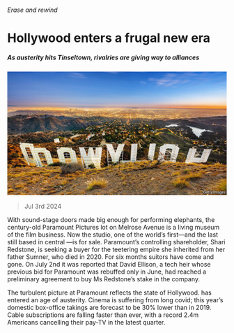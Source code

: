 ###### Erase and rewind

# Hollywood enters a frugal new era 

##### As austerity hits Tinseltown, rivalries are giving way to alliances 

![image](images/20240706_WBP001.jpg) 

> Jul 3rd 2024 

With sound-stage doors made big enough for performing elephants, the century-old Paramount Pictures lot on Melrose Avenue is a living museum of the film business. Now the studio, one of the world’s first—and the last still based in central —is for sale. Paramount’s controlling shareholder, Shari Redstone, is seeking a buyer for the teetering empire she inherited from her father Sumner, who died in 2020. For six months suitors have come and gone. On July 2nd it was reported that David Ellison, a tech heir whose previous bid for Paramount was rebuffed only in June, had reached a preliminary agreement to buy Ms Redstone’s stake in the company.

The turbulent picture at Paramount reflects the state of Hollywood.  has entered an age of austerity. Cinema is suffering from long covid; this year’s domestic box-office takings are forecast to be 30% lower than in 2019. Cable subscriptions are falling faster than ever, with a record 2.4m Americans cancelling their pay-TV in the latest quarter. 

